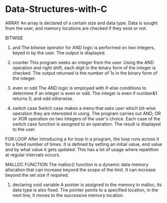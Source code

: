# Data-Structures-with-C

ARRAY
An array is declared of a certain size and data type. Data is sought from the user, and memory locations are checked if they exist or not.

BITWISE
1. and
The bitwise operator for AND logic is performed on two integers, keyed in by the user. The output is displayed.

2. counter
This program seeks an integer from the user. Using the AND operation and right shift, each digit in the binary form of the integer is checked. The output returned is the number of 1s in the binary form of the integer.

3. even or odd
The AND logic is employed with if-else conditions to determine if an integer is even or odd. The integer is even if number&1 returns 0, and odd otherwise.

4. switch case
Switch case makes a menu that asks user which bit-wise operation they are interested in using. The program carries out AND, OR or XOR operation on two integers of the user's choice.
Each case of the switch case function is assigned to an operation. The result is displayed to the user.

FOR LOOP
After introducing a for loop in a program, the loop runs across it for a fixed number of times. It is defined by setting an initial value, end value and by what value it gets updated. 
This has a lot of usage where repetition at regular intervals occurs. 

MALLOC FUNCTION
The malloc() function is a dynamic data memory allocation that can increase beyond the scope of the limit. It can increase beyond the set size if required.

1. declaring void variable
A pointer is assigned to the memory in malloc, its data type is also fixed. The pointer points to a specified location, in the next line, it moves to the successive memory location.




